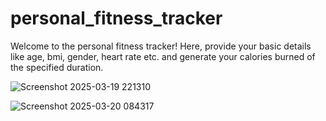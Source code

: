 # personal_fitness_tracker
Welcome to the personal fitness tracker! Here, provide your basic details like age, bmi, gender, heart rate etc. and generate your calories burned of the specified duration.

![Screenshot 2025-03-19 221310](https://github.com/user-attachments/assets/b2a6b1d2-6623-4834-8161-80bb24849738)

![Screenshot 2025-03-20 084317](https://github.com/user-attachments/assets/9def6c13-ea4e-4925-9219-3b6a918df8c2)
